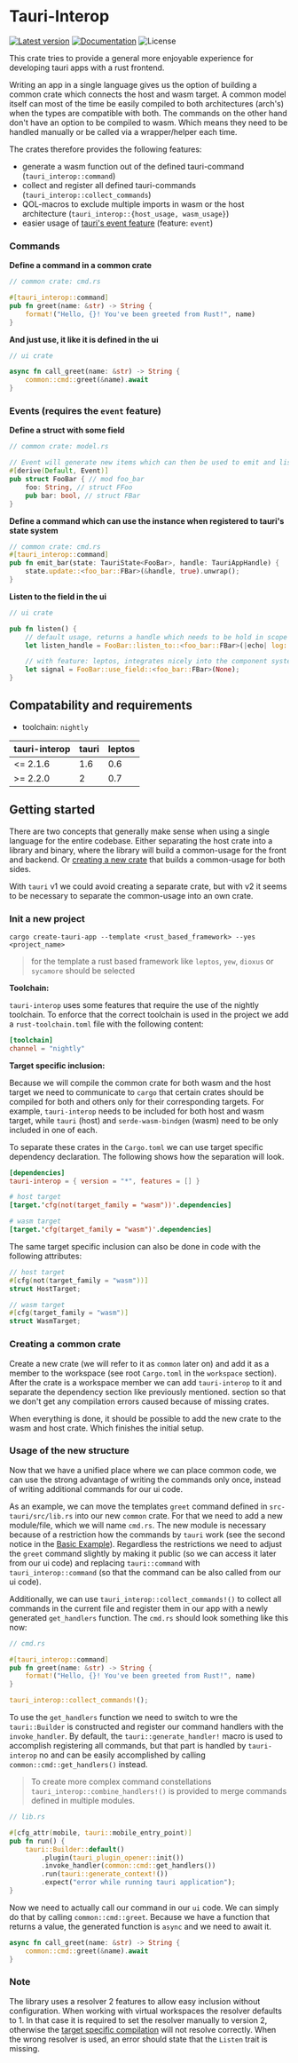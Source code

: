 # Tauri-Interop

[![Latest version](https://img.shields.io/crates/v/tauri-interop.svg)](https://crates.io/crates/tauri-interop)
[![Documentation](https://docs.rs/tauri-interop/badge.svg)](https://docs.rs/tauri-interop)
![License](https://img.shields.io/crates/l/tauri-interop.svg)

This crate tries to provide a general more enjoyable experience for developing tauri apps with a rust frontend.

Writing an app in a single language gives us the option of building a common crate which connects the host and
wasm target. A common model itself can most of the time be easily compiled to both architectures (arch's) when the types
are compatible with both. The commands on the other hand don't have an option to be compiled to wasm. Which means they
need to be handled manually or be called via a wrapper/helper each time.

The crates therefore provides the following features:

- generate a wasm function out of the defined tauri-command (`tauri_interop::command`)
- collect and register all defined tauri-commands (`tauri_interop::collect_commands`)
- QOL-macros to exclude multiple imports in wasm or the host architecture (`tauri_interop::{host_usage, wasm_usage}`)
- easier usage of [tauri's event feature](https://tauri.app/v1/guides/features/events/) (feature: `event`)

### Commands

**Define a command in a common crate**
```rust
// common crate: cmd.rs

#[tauri_interop::command]
pub fn greet(name: &str) -> String {
    format!("Hello, {}! You've been greeted from Rust!", name)
}
```

**And just use, it like it is defined in the ui**
```rust
// ui crate

async fn call_greet(name: &str) -> String {
    common::cmd::greet(&name).await
}
```


### Events (requires the `event` feature)

**Define a struct with some field**
```rust
// common crate: model.rs

// Event will generate new items which can then be used to emit and listen to values
#[derive(Default, Event)]
pub struct FooBar { // mod foo_bar
    foo: String, // struct FFoo
    pub bar: bool, // struct FBar
}
```

**Define a command which can use the instance when registered to tauri's state system**
```rust
// common crate: cmd.rs
#[tauri_interop::command]
pub fn emit_bar(state: TauriState<FooBar>, handle: TauriAppHandle) {
    state.update::<foo_bar::FBar>(&handle, true).unwrap();
}
```

**Listen to the field in the ui**
```rust
// ui crate

pub fn listen() {
    // default usage, returns a handle which needs to be hold in scope
    let listen_handle = FooBar::listen_to::<foo_bar::FBar>(|echo| log::info!("bar: {echo}"));

    // with feature: leptos, integrates nicely into the component system without needing to worry about the handle
    let signal = FooBar::use_field::<foo_bar::FBar>(None);
}

```

## Compatability and requirements

- toolchain: `nightly`

| tauri-interop | tauri | leptos |
|---------------|-------|--------|
| <= 2.1.6      | 1.6   | 0.6    |
| \>= 2.2.0     | 2     | 0.7    |

## Getting started

There are two concepts that generally make sense when using a single language for the entire codebase. Either separating
the host crate into a library and binary, where the library will build a common-usage for the front and backend.
Or [creating a new crate](#creating-a-common-crate) that builds a common-usage for both sides.

With `tauri` v1 we could avoid creating a separate crate, but with v2 it seems to be necessary to separate the
common-usage into an own crate.

### Init a new project

```shell
cargo create-tauri-app --template <rust_based_framework> --yes <project_name>
```

> for the template a rust based framework like `leptos`, `yew`, `dioxus` or `sycamore` should be selected

**Toolchain:**

`tauri-interop` uses some features that require the use of the nightly toolchain. To enforce that the correct toolchain
is used in the project we add a `rust-toolchain.toml` file with the following content:

```toml
[toolchain]
channel = "nightly"
```

**Target specific inclusion:**

Because we will compile the common crate for both wasm and the host target we need to communicate to `cargo` that
certain crates should be compiled for both and others only for their corresponding targets. For example, `tauri-interop`
needs to be included for both host and wasm target, while `tauri` (host) and `serde-wasm-bindgen` (wasm) need to be only
included in one of each.

To separate these crates in the `Cargo.toml` we can use target specific dependency declaration. The following shows how
the separation will look.

```toml
[dependencies]
tauri-interop = { version = "*", features = [] }

# host target
[target.'cfg(not(target_family = "wasm"))'.dependencies]

# wasm target
[target.'cfg(target_family = "wasm")'.dependencies]

```

The same target specific inclusion can also be done in code with the following attributes:

```rust
// host target
#[cfg(not(target_family = "wasm"))]
struct HostTarget;

// wasm target
#[cfg(target_family = "wasm")]
struct WasmTarget;
```

### Creating a common crate

Create a new crate (we will refer to it as `common` later on) and add it as a member to the workspace (see root
`Cargo.toml` in the `workspace` section). After the crate is a workspace member we can add `tauri-interop` to it and
separate the dependency section like previously mentioned.
section so that we don't get any compilation errors caused because of missing crates.

When everything is done, it should be possible to add the new crate to the wasm and host crate. Which finishes the
initial setup.

### Usage of the new structure

Now that we have a unified place where we can place common code, we can use the strong advantage of writing the commands
only once, instead of writing additional commands for our ui code.

As an example, we can move the templates `greet` command defined in `src-tauri/src/lib.rs` into our new `common` crate. 
For that we need to add a new module/file, which we will name `cmd.rs`. The new module is necessary because
of a restriction how the commands by `tauri` work (see the second notice in the [Basic Example](https://tauri.app/develop/calling-rust/#basic-example)). 
Regardless the restrictions we need to adjust the `greet` command slightly by making it public (so we can access it 
later from our ui code) and replacing `tauri::command` with `tauri_interop::command` (so that the command can be also
called from our ui code).

Additionally, we can use `tauri_interop::collect_commands!()` to collect all commands in the current file and register 
them in our app with a newly generated `get_handlers` function. The `cmd.rs` should look something like this now: 

```rust
// cmd.rs

#[tauri_interop::command]
pub fn greet(name: &str) -> String {
    format!("Hello, {}! You've been greeted from Rust!", name)
}

tauri_interop::collect_commands!();
```

To use the `get_handlers` function we need to switch to wre the `tauri::Builder` is constructed and register our command
handlers with the `invoke_handler`. By default, the `tauri::generate_handler!` macro is used to accomplish registering 
all commands, but that part is handled by `tauri-interop` no and can be easily accomplished by calling 
`common::cmd::get_handlers()` instead.

> To create more complex command constellations `tauri_interop::combine_handlers!()` is provided to merge commands
> defined in multiple modules.

```rust
// lib.rs

#[cfg_attr(mobile, tauri::mobile_entry_point)]
pub fn run() {
    tauri::Builder::default()
        .plugin(tauri_plugin_opener::init())
        .invoke_handler(common::cmd::get_handlers())
        .run(tauri::generate_context!())
        .expect("error while running tauri application");
}
```

Now we need to actually call our command in our `ui` code. We can simply do that by calling `common::cmd::greet`. 
Because we have a function that returns a value, the generated function is `async` and we need to await it.

```rust
async fn call_greet(name: &str) -> String {
    common::cmd::greet(&name).await
}
```

### Note

The library uses a resolver 2 features to allow easy inclusion without configuration. When working with virtual
workspaces the resolver defaults to 1. In that case it is required to set the resolver manually to version 2,  
otherwise
the [target specific compilation](https://doc.rust-lang.org/cargo/reference/specifying-dependencies.html#platform-specific-dependencies)
will not resolve correctly. When the wrong resolver is used, an error should state that the `Listen` trait is missing.

